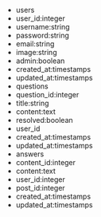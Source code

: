 - users
 - user_id:integer
 - username:string
 - password:string
 - email:string
 - image:string
 - admin:boolean
 - created_at:timestamps
 - updated_at:timestamps
- questions
 - question_id:integer
 - title:string
 - content:text
 - resolved:boolean
 - user_id
 - created_at:timestamps
 - updated_at:timestamps
- answers
 - content_id:integer
 - content:text
 - user_id:integer
 - post_id:integer
 - created_at:timestamps
 - updated_at:timestamps